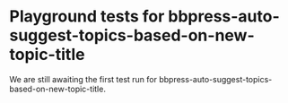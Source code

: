 # Playground tests for bbpress-auto-suggest-topics-based-on-new-topic-title
We are still awaiting the first test run for bbpress-auto-suggest-topics-based-on-new-topic-title.
